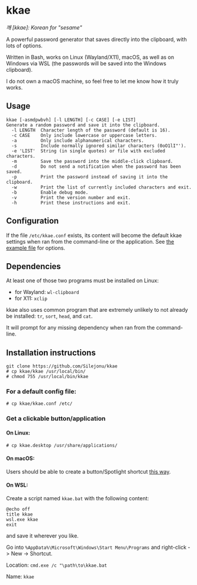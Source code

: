 # kkae
*깨 [kkae]: Korean for "sesame"*

A powerful password generator that saves directly into the clipboard, with lots of options.

Written in Bash, works on Linux (Wayland/X11), macOS, as well as on Windows via WSL (the passwords will be saved into the Windows clipboard).

I do not own a macOS machine, so feel free to let me know how it truly works.

## Usage
```
kkae [-asmdpwbvh] [-l LENGTH] [-c CASE] [-e LIST]
Generate a random password and save it into the clipboard.
  -l LENGTH  Character length of the password (default is 16).
  -c CASE    Only include lowercase or uppercase letters.
  -a         Only include alphanumerical characters.
  -s         Include normally ignored similar characters (0oO1lI"').
  -e 'LIST'  String (in single quotes) or file with excluded characters.
  -m         Save the password into the middle-click clipboard.
  -d         Do not send a notification when the password has been saved.
  -p         Print the password instead of saving it into the clipboard.
  -w         Print the list of currently included characters and exit.
  -b         Enable debug mode.
  -v         Print the version number and exit.
  -h         Print these instructions and exit.
  ```
## Configuration
If the file `/etc/kkae.conf` exists, its content will become the default kkae settings when ran from the command-line or the application. See [the example file](https://github.com/Silejonu/kkae/blob/main/kkae.conf) for options.



## Dependencies
At least one of those two programs must be installed on Linux:
* for Wayland: `wl-clipboard`
* for X11: `xclip`

kkae also uses common program that are extremely unlikely to not already be installed: `tr`, `sort`, `head`, and `cat`.

It will prompt for any missing dependency when ran from the command-line.

## Installation instructions
```
git clone https://github.com/Silejonu/kkae
# cp kkae/kkae /usr/local/bin/
# chmod 755 /usr/local/bin/kkae
```

### For a default config file:

`# cp kkae/kkae.conf /etc/`

### Get a clickable button/application

#### On Linux:

`# cp kkae.desktop /usr/share/applications/`

#### On macOS:

Users should be able to create a button/Spotlight shortcut [this way](https://stackoverflow.com/a/66845958).

#### On WSL:

Create a script named `kkae.bat` with the following content:
```
@echo off
title kkae
wsl.exe kkae
exit
```
and save it wherever you like.

Go into `%AppData%\Microsoft\Windows\Start Menu\Programs` and right-click -> New -> Shortcut.

Location: `cmd.exe /c "\path\to\kkae.bat`

Name: `kkae`
